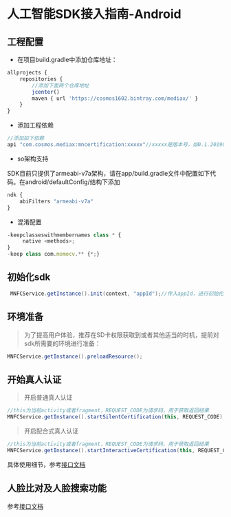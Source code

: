 # 人工智能SDK接入指南-Android

## 工程配置

* 在项目build.gradle中添加仓库地址：

```js
allprojects {
    repositories {
        //添加下面两个仓库地址
        jcenter()
        maven { url 'https://cosmos1602.bintray.com/mediax/' }
    }
}
```

* 添加工程依赖

```js
//添加如下依赖
api "com.cosmos.mediax:mncertification:xxxxx"//xxxxx是版本号，如0.1.20190531.1916
```

* so架构支持

SDK目前只提供了armeabi-v7a架构，请在app/build.gradle文件中配置如下代码。在android/defaultConfig/结构下添加

```js
ndk {
    abiFilters "armeabi-v7a"
}
```

* 混淆配置

```js
-keepclasseswithmembernames class * {
     native <methods>;
}
-keep class com.momocv.** {*;}
```

## 初始化sdk

```java
 MNFCService.getInstance().init(context, "appId");//传入appId，进行初始化sdk
```

## 环境准备

> 为了提高用户体验，推荐在SD卡权限获取到或者其他适当的时机，提前对sdk所需要的环境进行准备：

```java
MNFCService.getInstance().preloadResource();
```

## 开始真人认证

> 开启普通真人认证

```java
//this为当前activity或者fragment，REQUEST_CODE为请求码，用于获取返回结果
MNFCService.getInstance().startSilentCertification(this, REQUEST_CODE);
```

> 开启配合式真人认证

```java
//this为当前activity或者fragment，REQUEST_CODE为请求码，用于获取返回结果
MNFCService.getInstance().startInteractiveCertification(this, REQUEST_CODE);
```

具体使用细节，参考[接口文档](/kai-fa-zhi-nan/zhen-ren-ren-zheng/android-sdkjie-ru-zhi-nan/jie-kou-wen-dang.md)

## 人脸比对及人脸搜索功能

参考[接口文档](/kai-fa-zhi-nan/zhen-ren-ren-zheng/android-sdkjie-ru-zhi-nan/jie-kou-wen-dang.md)

